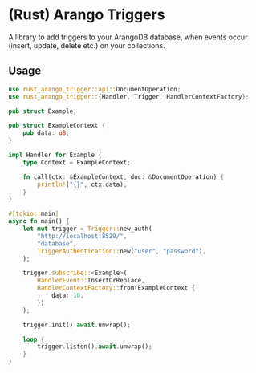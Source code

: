 # (Rust) Arango Triggers

A library to add triggers to your ArangoDB database, when events occur (insert, update, delete etc.) on your
collections.

## Usage

```rust
use rust_arango_trigger::api::DocumentOperation;
use rust_arango_trigger::{Handler, Trigger, HandlerContextFactory};

pub struct Example;

pub struct ExampleContext {
    pub data: u8,
}

impl Handler for Example {
    type Context = ExampleContext;

    fn call(ctx: &ExampleContext, doc: &DocumentOperation) {
        println!("{}", ctx.data);
    }
}

#[tokio::main]
async fn main() {
    let mut trigger = Trigger::new_auth(
        "http://localhost:8529/",
        "database",
        TriggerAuthentication::new("user", "password"),
    );

    trigger.subscribe::<Example>(
        HandlerEvent::InsertOrReplace,
        HandlerContextFactory::from(ExampleContext {
            data: 10,
        })
    );

    trigger.init().await.unwrap();

    loop {
        trigger.listen().await.unwrap();
    }
}
```